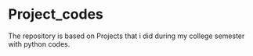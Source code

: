 # Project_codes
The repository is based on Projects that i did during my college semester with python codes.

